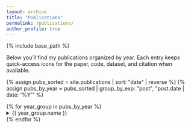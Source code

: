 ```yaml
---
layout: archive
title: "Publications"
permalink: /publications/
author_profile: true
---
```


{% include base_path %}

<div class="about-content">
  <p>
    Below you’ll find my publications organized by year. Each entry keeps quick-access icons for
    the paper, code, dataset, and citation when available.
  </p>
</div>

{% assign pubs_sorted = site.publications | sort: "date" | reverse %}
{% assign pubs_by_year = pubs_sorted | group_by_exp: "post", "post.date | date: '%Y'" %}

<div class="pubs-timeline">
  {% for year_group in pubs_by_year %}
    <details class="year-group" {% if forloop.first %}open{% endif %}>
      <summary><span class="archive__subtitle">{{ year_group.name }}</span></summary>
      <ul class="news-list">
        {% for post in year_group.items %}
          <li class="news-item">
            {% include archive-single.html %}
          </li>
        {% endfor %}
      </ul>
    </details>
  {% endfor %}
</div>



